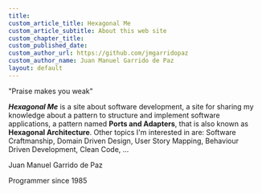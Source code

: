 ```yaml
---
title:
custom_article_title: Hexagonal Me
custom_article_subtitle: About this web site
custom_chapter_title:
custom_published_date:
custom_author_url: https://github.com/jmgarridopaz
custom_author_name: Juan Manuel Garrido de Paz
layout: default
---
```


<p class="introquote">"Praise makes you weak"</p>

___Hexagonal Me___ is a site about software development, a site for sharing my knowledge about a pattern to structure and implement software applications, a pattern named __Ports and Adapters__, that is also known as __Hexagonal Architecture__. Other topics I'm interested in are: Software Craftmanship, Domain Driven Design, User Story Mapping, Behaviour Driven Development, Clean Code, ...

<p class="introquote">Juan Manuel Garrido de Paz</p>

<p class="introquote">Programmer since 1985</p>

